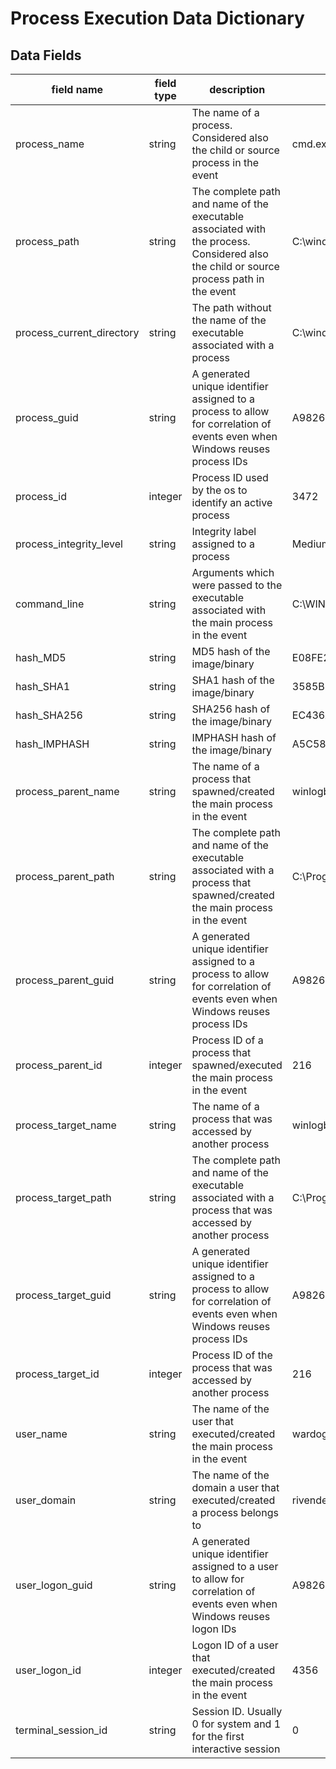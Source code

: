 # Process Execution Data Dictionary

## Data Fields

| field name | field type | description | valid values |
|--------|---------|-------|---------|
| process_name | string | The name of a process. Considered also the child or source process in the event | cmd.exe  |
| process_path | string | The complete path and name of the executable associated with the process. Considered also the child or source process path in the event | C:\windows\system32\cmd.exe |
| process_current_directory | string | The path without the name of the executable associated with a process | C:\windows\system32\ |
| process_guid | string | A generated unique identifier assigned to a process to allow for correlation of events even when Windows reuses process IDs | A98268C1-DAC2-5A94-0000-001020444F00 |
| process_id | integer | Process ID used by the os to identify an active process | 3472  |
| process_integrity_level | string | Integrity label assigned to a process | Medium |
| command_line | string | Arguments which were passed to the executable associated with the main process in the event | C:\WINDOWS\system32\cmd.exe /c tasklist |
| hash_MD5 | string | MD5 hash of the image/binary | E08FE2DE3DDD22123247D49A11B4F53D |
| hash_SHA1 | string | SHA1 hash of the image/binary | 3585B37200EF3321262B0977401183694A3C15C6 |
| hash_SHA256 | string | SHA256 hash of the image/binary | EC436AEEE41857EEE5875EFDB7166FE043349DB5F58F3EE9FC4FF7F50005767F |
| hash_IMPHASH | string | IMPHASH hash of the image/binary | A5C589222C42E8EC02269411A9573783 |
| process_parent_name | string | The name of a process that spawned/created the main process in the event | winlogbeat.exe |
| process_parent_path | string | The complete path and name of the executable associated with a process that spawned/created the main process in the event | C:\Program Files\winlogbeat\winlogbeat.exe |
| process_parent_guid | string | A generated unique identifier assigned to a process to allow for correlation of events even when Windows reuses process IDs | A98268C1-DAF0-5A94-0000-001055495E00 |
| process_parent_id | integer | Process ID of a process that spawned/executed the main process in the event | 216 |
| process_target_name | string | The name of a process that was accessed by another process | winlogbeat.exe |
| process_target_path | string | The complete path and name of the executable associated with a process that was accessed by another process | C:\Program Files\winlogbeat\winlogbeat.exe |
| process_target_guid | string | A generated unique identifier assigned to a process to allow for correlation of events even when Windows reuses process IDs | A98268C1-DAF0-5A94-0000-001055495E00 |
| process_target_id | integer | Process ID of the process that was accessed by another process | 216 |
| user_name | string | The name of the user that executed/created the main process in the event | wardog |
| user_domain | string | The name of the domain a user that executed/created a process belongs to | rivendell |
| user_logon_guid | string | A generated unique identifier assigned to a user to allow for correlation of events even when Windows reuses logon IDs | A98268C1-C30B-5A6A-0000-0020E7030000 |
| user_logon_id | integer | Logon ID of a user that executed/created the main process in the event | 4356 |
| terminal_session_id | string | Session ID. Usually 0 for system and 1 for the first interactive session | 0 |
